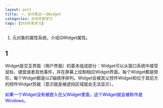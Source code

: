 ```yaml
---
layout: post
title: 一、Qt6笔记——QWidget
categories: Qt6开发学习
tags: [Qt6开发学习]
---
```


1. 元对象的属性系统，介绍QWidget属性。

## 1

Widget是交互界面（用户界面）的基本组成部分：Widget可以从窗口系统中接受鼠标、键盘或者其他事件，并在屏幕上绘制相应Widget界面。每个Widget都是矩形，每个Widget都是以Z轴顺序排列。Widget会被其父控件Widget和位于其前方的控件Widget剪裁（意识就是被遮挡区域就会无法显示）。

<font color="lightred">
如果一个Widget没有被嵌入在父Widget里面，这个Widget就会被称作是Windows。
</font>
